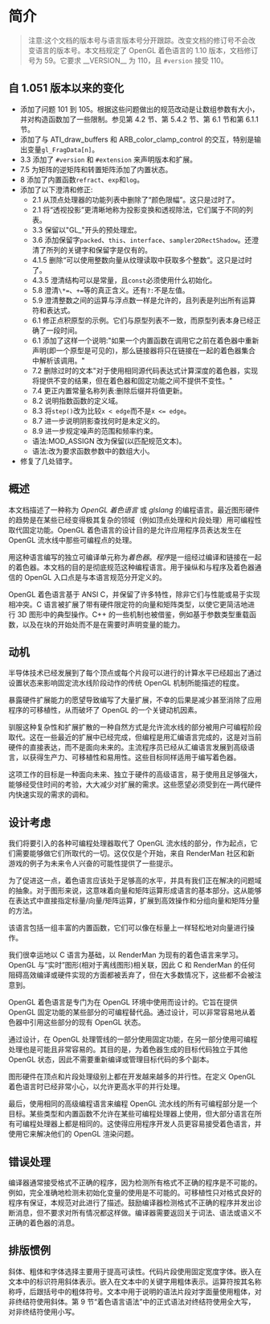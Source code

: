 # 简介

> 注意:这个文档的版本号与语言版本号分开跟踪。改变文档的修订号不会改变语言的版本号。本文档规定了 OpenGL 着色语言的 1.10 版本，文档修订号为 59。它要求 \_\_VERSION\_\_ 为 110，且 `#version` 接受 110。

## 自 1.051 版本以来的变化

- 添加了问题 101 到 105。根据这些问题做出的规范改动是让数组参数有大小，并对构造函数加了一些限制。参见第 4.2 节、第 5.4.2 节、第 6.1 节和第 6.1.1 节。
- 添加了与 ATI_draw_buffers 和 ARB_color_clamp_control 的交互，特别是输出变量`gl_FragData[n]`。
- 3.3 添加了 `#version` 和 `#extension` 来声明版本和扩展。
- 7.5 为矩阵的逆矩阵和转置矩阵添加了内置状态。
- 8 添加了内置函数`refract`、`exp`和`log`。
- 添加了以下澄清和修正:
  - 2.1 从顶点处理器的功能列表中删除了“颜色限幅”。这只是过时了。
  - 2.1 将“透视投影”更清晰地称为投影变换和透视除法，它们属于不同的列表。
  - 3.3 保留以"GL\_"开头的预处理宏。
  - 3.6 添加保留字`packed`、`this`、`interface`、`sampler2DRectShadow`。还澄清了所列的关键字和保留字是仅有的。
  - 4.1.5 删除“可以使用整数向量从纹理读取中获取多个整数”。这只是过时了。
  - 4.3.5 澄清结构可以是常量，且`const`必须使用什么初始化。
  - 5.8 澄清`\*=`、`+=`等的真正含义。还有`?:`不是左值。
  - 5.9 澄清整数之间的运算与浮点数一样是允许的，且列表是列出所有运算符和表达式。
  - 6.1 修正点积原型的示例。它们与原型列表不一致，而原型列表本身已经正确了一段时间。
  - 6.1 添加了这样一个说明:"如果一个内置函数在调用它之前在着色器中重新声明(即一个原型是可见的)，那么链接器将只在链接在一起的着色器集合中解析该调用。"
  - 7.2 删除过时的文本"对于使用相同源代码表达式计算深度的着色器，实现将提供不变的结果，但在着色器和固定功能之间不提供不变性。"
  - 7.4 更正内置常量名称列表:删除后缀并将值更新。
  - 8.2 说明指数函数的定义域。
  - 8.3 将`step()`改为比较`x < edge`而不是`x <= edge`。
  - 8.7 进一步说明阴影查找何时是未定义的。
  - 8.9 进一步规定噪声的范围和频率约束。
  - 语法:MOD_ASSIGN 改为保留(以匹配规范文本)。
  - 语法:改为要求函数参数中的数组大小。
- 修复了几处错字。

## 概述

本文档描述了一种称为 *OpenGL 着色语言* 或 *glslang* 的编程语言。最近图形硬件的趋势是在某些已经变得极其复杂的领域（例如顶点处理和片段处理）用可编程性取代固定功能。OpenGL 着色语言的设计目的是允许应用程序员表达发生在 OpenGL 流水线中那些可编程点的处理。

用这种语言编写的独立可编译单元称为*着色器*。*程序*是一组经过编译和链接在一起的着色器。本文档的目的是彻底规范这种编程语言。用于操纵和与程序及着色器通信的 OpenGL 入口点是与本语言规范分开定义的。

OpenGL 着色语言基于 ANSI C，并保留了许多特性，除非它们与性能或易于实现相冲突。C 语言被扩展了带有硬件限定符的向量和矩阵类型，以使它更简洁地进行 3D 图形中的典型操作。C++ 的一些机制也被借鉴，例如基于参数类型重载函数，以及在块的开始处而不是在需要时声明变量的能力。

## 动机

半导体技术已经发展到了每个顶点或每个片段可以进行的计算水平已经超出了通过设置状态来影响固定流水线阶段动作的传统 OpenGL 机制所能描述的程度。

暴露硬件扩展能力的愿望导致编写了大量扩展，不幸的后果是减少甚至消除了应用程序的可移植性，从而破坏了 OpenGL 的一个关键动机因素。

驯服这种复杂性和扩展扩散的一种自然方式是允许流水线的部分被用户可编程阶段取代。这在一些最近的扩展中已经完成，但编程是用汇编语言完成的，这是对当前硬件的直接表达，而不是面向未来的。主流程序员已经从汇编语言发展到高级语言，以获得生产力、可移植性和易用性。这些目标同样适用于编写着色器。

这项工作的目标是一种面向未来、独立于硬件的高级语言，易于使用且足够强大，能够经受住时间的考验，大大减少对扩展的需求。这些愿望必须受到在一两代硬件内快速实现的需求的调和。

## 设计考虑

我们将要引入的各种可编程处理器取代了 OpenGL 流水线的部分，作为起点，它们需要能够做它们所取代的一切。这仅仅是个开始，来自 RenderMan 社区和新游戏的例子为未来令人兴奋的可能性提供了一些提示。

为了促进这一点，着色语言应该处于足够高的水平，并具有我们正在解决的问题域的抽象。对于图形来说，这意味着向量和矩阵运算形成语言的基本部分。这从能够在表达式中直接指定标量/向量/矩阵运算，扩展到高效操作和分组向量和矩阵分量的方法。

该语言包括一组丰富的内置函数，它们可以像在标量上一样轻松地对向量进行操作。

我们很幸运地以 C 语言为基础，以 RenderMan 为现有的着色语言来学习。OpenGL 与“实时”图形(相对于离线图形)相关联，因此 C 和 RenderMan 的任何阻碍高效编译或硬件实现的方面都被丢弃了，但在大多数情况下，这些都不会被注意到。

OpenGL 着色语言是专门为在 OpenGL 环境中使用而设计的。它旨在提供 OpenGL 固定功能的某些部分的可编程替代品。通过设计，可以非常容易地从着色器中引用这些部分的现有 OpenGL 状态。

通过设计，在 OpenGL 处理管线的一部分使用固定功能，在另一部分使用可编程处理也是可能且非常容易的。其目的是，为着色器生成的目标代码独立于其他 OpenGL 状态，因此不需要重新编译或管理目标代码的多个副本。

图形硬件在顶点和片段处理级别上都在开发越来越多的并行性。在定义 OpenGL 着色语言时已经非常小心，以允许更高水平的并行处理。

最后，使用相同的高级编程语言来编程 OpenGL 流水线的所有可编程部分是一个目标。某些类型和内置函数不允许在某些可编程处理器上使用，但大部分语言在所有可编程处理器上都是相同的。这使得应用程序开发人员更容易接受着色语言，并使用它来解决他们的 OpenGL 渲染问题。

## 错误处理

编译器通常接受格式不正确的程序，因为检测所有格式不正确的程序是不可能的。例如，完全准确地检测未初始化变量的使用是不可能的。可移植性只对格式良好的程序有保证，本规范对此进行了描述。鼓励编译器检测格式不正确的程序并发出诊断消息，但不要求对所有情况都这样做。编译器需要返回关于词法、语法或语义不正确的着色器的消息。

## 排版惯例

斜体、粗体和字体选择主要用于提高可读性。代码片段使用固定宽度字体。嵌入在文本中的标识符用斜体表示。嵌入在文本中的关键字用粗体表示。运算符按其名称称呼，后跟括号中的粗体符号。文本中用于说明的语法片段对字面量使用粗体，对非终结符使用斜体。第 9 节“着色语言语法”中的正式语法对终结符使用全大写，对非终结符使用小写。
